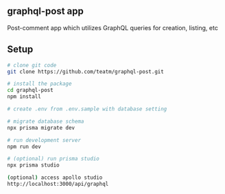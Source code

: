 ## graphql-post app 
Post-comment app which utilizes GraphQL queries for creation, listing, etc

## Setup

```sh
# clone git code
git clone https://github.com/teatm/graphql-post.git

# install the package
cd graphql-post
npm install

# create .env from .env.sample with database setting

# migrate database schema 
npx prisma migrate dev

# run development server
npm run dev

# (optional) run prisma studio
npx prisma studio

(optional) access apollo studio
http://localhost:3000/api/graphql
```
